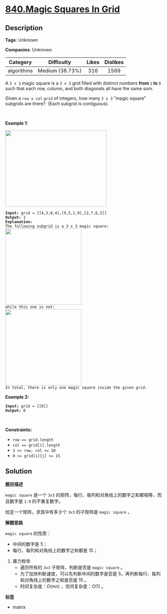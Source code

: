 # [840.Magic Squares In Grid](https://leetcode.com/problems/magic-squares-in-grid/description/)

## Description

**Tags**: Unknown

**Companies**: Unknown

|  Category  |   Difficulty    | Likes | Dislikes |
| :--------: | :-------------: | :---: | :------: |
| algorithms | Medium (38.73%) |  316  |   1569   |

<p>A <code>3 x 3</code> magic square is a <code>3 x 3</code> grid filled with distinct numbers <strong>from </strong><code>1</code><strong> to </strong><code>9</code> such that each row, column, and both diagonals all have the same sum.</p>
<p>Given a <code>row x col</code>&nbsp;<code>grid</code>&nbsp;of integers, how many <code>3 x 3</code> &quot;magic square&quot; subgrids are there?&nbsp; (Each subgrid is contiguous).</p>
<p>&nbsp;</p>
<p><strong class="example">Example 1:</strong></p>
<img alt="" src="https://assets.leetcode.com/uploads/2020/09/11/magic_main.jpg" style="width: 322px; height: 242px;" />
<pre><code><strong>Input:</strong> grid = [[4,3,8,4],[9,5,1,9],[2,7,6,2]]
<strong>Output:</strong> 1
<strong>Explanation: </strong>
The following subgrid is a 3 x 3 magic square:
<img alt="" src="https://assets.leetcode.com/uploads/2020/09/11/magic_valid.jpg" style="width: 242px; height: 242px;" />
while this one is not:
<img alt="" src="https://assets.leetcode.com/uploads/2020/09/11/magic_invalid.jpg" style="width: 242px; height: 242px;" />
In total, there is only one magic square inside the given grid.</code></pre>
<p><strong class="example">Example 2:</strong></p>
<pre><code><strong>Input:</strong> grid = [[8]]
<strong>Output:</strong> 0</code></pre>
<p>&nbsp;</p>
<p><strong>Constraints:</strong></p>
<ul>
  <li><code>row == grid.length</code></li>
  <li><code>col == grid[i].length</code></li>
  <li><code>1 &lt;= row, col &lt;= 10</code></li>
  <li><code>0 &lt;= grid[i][j] &lt;= 15</code></li>
</ul>

## Solution

**题目描述**

`magic square` 是一个 `3x3` 的矩阵，每行、每列和对角线上的数字之和都相等，而且数字是 `1-9` 的不重复数字。

给定一个矩阵，求其中有多少个 `3x3` 的子矩阵是 `magic square` 。

**解题思路**

`magic square` 的性质：

- 中间的数字是 5；
- 每行、每列和对角线上的数字之和都是 15；

1. 暴力枚举
   - 遍历所有的 `3x3` 子矩阵，判断是否是 `magic square` 。
   - 为了加快判断速度，可以先判断中间的数字是否是 5，再判断每行、每列和对角线上的数字之和是否是 15 。
   - 时间复杂度：$O(mn)$ ，空间复杂度：$O(1)$ 。

**标签**

- matrix
